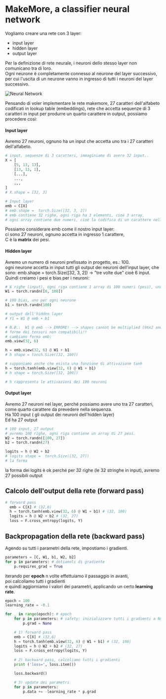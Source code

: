 # MakeMore, a classifier neural network

Vogliamo creare una rete con 3 layer:
* input layer
* hidden layer
* output layer

Per la definizione di rete neurale, i neuroni dello stesso layer non comunicano tra di loro.  
Ogni neurone è completamente connesso al neurone del layer successivo, per cui l'uscita di un neurone
vanno in ingresso di tutti i neuroni del layer successivo.

![Neural Network](../images/1.png)

Pensando di voler implementare le rete makemore, 27 caratteri dell'alfabeto codificati in lookup table (embeddings),
rete che accetta sequenze di 3 caratteri in input per produrre un quarto carattere in output, possiamo procedere così:  

#### Input layer
Avremo 27 neuroni, ognuno ha un input che accetta uno tra i 27 caratteri dell'alfabeto.  

```py
# input, sequenze di 3 caratteri, immaginiamo di avere 32 input..
X = [
    [5, 13, 13],
    [13, 13, 1],
    [...],
    ...,
    ,,,
]
# X.shape = [32, 3]

# Input layer 
emb = C[X]
# emb.shape =  torch.Size([32, 3, 2])
# emb contiene 32 righe, ogni riga ha 3 elementi, cioè 3 array,
# ogni array contiene due numeri, cioè la codifica di un carattere nello spazio a 2 dinensioni (carattere embeddato)
```

Possiamo considerare emb come il nostro input layer:  
ci sono 27 neuroni, ognuno accetta in ingresso 1 carattere,  
C è la **matrix** dei pesi.  

#### Hidden layer
Avremo un numero di neuroni prefissato in progetto, es.: 100.  
ogni neurone accetta in input tutti gli output dei neuroni dell'input layer, che sono:   emb.shape =  torch.Size([32, 3, 2])  -> "tre volte due"  cioè 6 input.  
Quindi creiamo i pesi e bias per i neuroni:  
```py
# 6 righe (input), ogni riga contiene 1 array di 100 numeri (pesi), uno per ogni neurone
W1 = torch.randn([6, 100])

# 100 bias, uno per ogni neurone
b1 = torch.randn(100)

# output dell'hidden layer
# Y1 = W1 @ emb + b1

# N.B.:  W1 @ emb --> ERRORE! --> shapes cannot be multiplied (96x2 and 6x100)
# forme dei tensori non compatibili!!
# cambiamo forma emb:
emb.view(32, 6) 

h = emb.view(32, 6) @ W1 + b1
# h shape = torch.Size([32, 100])

# supponiamo anche che esista una funzione di attivazione tanh
h = torch.tanh(emb.view(32, 6) @ W1 + b1) 
# h shape = torch.Size([32, 100])

# h rappresenta le attivazioni dei 100 neuroni 
```


#### Output layer
Avremo 27 neuroni nel layer, perché possiamo avere uno tra 27 caratteri, come quarto carattere da prevedere nella sequenza.  
Ha 100 input ( gli output dei neuroni dell'hidden layer)  
Ed ha 27 output    

```py
# 100 input, 27 output
# avremo 100 righe, ogni riga contiene un array di 27 pesi.
W2 = torch.randn([100, 27])
b2 = torch.randn(27)

logits = h @ W2 + b2
# logits shape =  torch.Size([32, 27])
# la forma 
```
la forma dei logits è ok perché per 32 righe (le 32 stringhe in input), avremo 27 possibili output


## Calcolo dell'output della rete (forward pass)


```py
# forward pass
  emb = C[X] # (32,6)
  h = torch.tanh(emb.view(32, 6) @ W1 + b1) # (32, 100)
  logits = h @ W2 + b2 # (32, 27)
  loss = F.cross_entropy(logits, Y)
```

## Backpropagation della rete (backward pass)

Agendo su tutti i parametri della rete, impostiamo i gradienti.
```py
parameters = [C, W1, b1, W2, b2]
for p in parameters: # dotiamoli di gradiente
    p.requires_grad = True
```
iterando per **epoch** n volte 
effettuiamo il passaggio in avanti,  
poi calcoliamo tutti i gradienti   
e quindi aggiorniamo i valori dei parametri, applicando un certo **learning rate**. 

```py
epoch = 100
learning_rate = -0.1

for _ in range(epoch): # epoch
    for p in parameters: # safety: inizializzare tutti i gradienti a None 0 a zero.
        p.grad = None

    # 1) forward pass
    emb = C[X] # (32,6)
    h = torch.tanh(emb.view(32, 6) @ W1 + b1) # (32, 100)
    logits = h @ W2 + b2 # (32, 27)
    loss = F.cross_entropy(logits, Y)
    
    # 2) backward pass, calcoliamo tutti i gradienti
    print ('loss=', loss.item())

    loss.backward()

    # 3) update dei parametri
    for p in parameters:
        p.data += -learning_rate * p.grad

```
